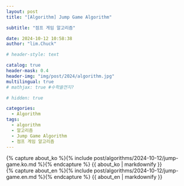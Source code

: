```yaml
---
layout: post
title: "[Algorithm] Jump Game Algorithm"

subtitle: "점프 게임 알고리즘"

date: 2024-10-12 10:58:38
author: "lim.Chuck"

# header-style: text

catalog: true
header-mask: 0.4
header-img: "img/post/2024/algorithm.jpg"
multilingual: true
# mathjax: true #수학쓸껀지?

# hidden: true

categories:
  - Algorithm
tags:
  - algorithm
  - 알고리즘
  - Jump Game Algorithm
  - 점프 게임 알고리즘
---
```


<div class="ko post-container">
    {% capture about_ko %}{% include post/algorithms/2024-10-12/jump-game.ko.md %}{% endcapture %}
    {{ about_ko | markdownify }}
</div>
<div class="en post-container">
    {% capture about_en %}{% include post/algorithms/2024-10-12/jump-game.en.md %}{% endcapture %}
    {{ about_en | markdownify }}
</div>
